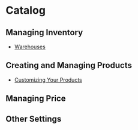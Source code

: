 # Catalog

## Managing Inventory

* [Warehouses](./managing-inventory/warehouses/README.md)

## Creating and Managing Products

* [Customizing Your Products](./creating-and-managing-products/customizing-your-product/README.md)

## Managing Price

## Other Settings
